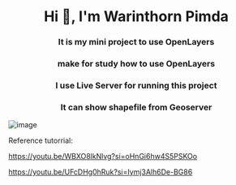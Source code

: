 <h1 align="center">Hi 👋, I'm Warinthorn Pimda</h1>
<h3 align="center">It is my mini project to use OpenLayers</h3>
<h3 align="center">make for study how to use OpenLayers</h3>
<h3 align="center">I use Live Server for running this project</h3>
<h3 align="center">It can show shapefile from Geoserver</h3>

![image](https://github.com/kumA0taku/openlayers_workshop/assets/85553410/316ebac8-9553-477b-9f4d-b242adf66c19)

Reference tutorrial: 

https://youtu.be/WBXO8lkNlvg?si=oHnGi6hw4S5PSKOo

https://youtu.be/UFcDHg0hRuk?si=Iymj3Alh6De-BG86
